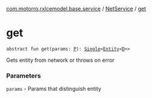 [com.motorro.rxlcemodel.base.service](../index.md) / [NetService](index.md) / [get](./get.md)

# get

`abstract fun get(params: `[`P`](index.md#P)`): `[`Single`](http://reactivex.io/RxJava/2.x/javadoc/io/reactivex/Single.html)`<`[`Entity`](../../com.motorro.rxlcemodel.base.entity/-entity/index.md)`<`[`D`](index.md#D)`>>`

Gets entity from network or throws on error

### Parameters

`params` - Params that distinguish entity